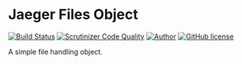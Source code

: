 # Jaeger Files Object

[![Build Status](https://travis-ci.org/jaeger-app/files.svg?branch=master)](https://travis-ci.org/jaeger-app/files)
[![Scrutinizer Code Quality](https://scrutinizer-ci.com/g/jaeger-app/files/badges/quality-score.png?b=master)](https://scrutinizer-ci.com/g/jaeger-app/files/?branch=master)
[![Author](http://img.shields.io/badge/author-@mithra62-blue.svg?style=flat-square)](https://twitter.com/mithra62)
[![GitHub license](https://img.shields.io/badge/license-MIT-blue.svg)](https://raw.githubusercontent.com/jaeger-app/files/master/LICENSE)

A simple file handling object.